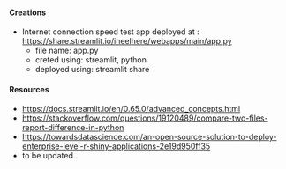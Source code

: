 #### Creations
* Internet connection speed test app deployed at : https://share.streamlit.io/ineelhere/webapps/main/app.py 
  - file name: app.py
  - creted using: streamlit, python
  - deployed using: streamlit share 


#### Resources
- https://docs.streamlit.io/en/0.65.0/advanced_concepts.html
- https://stackoverflow.com/questions/19120489/compare-two-files-report-difference-in-python
- https://towardsdatascience.com/an-open-source-solution-to-deploy-enterprise-level-r-shiny-applications-2e19d950ff35
- to be updated..

